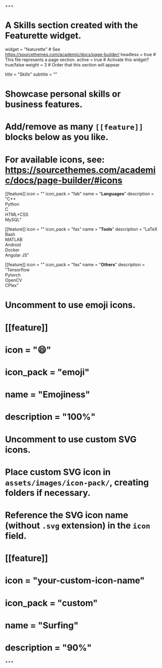 +++
# A Skills section created with the Featurette widget.
widget = "featurette"  # See https://sourcethemes.com/academic/docs/page-builder/
headless = true  # This file represents a page section.
active = true  # Activate this widget? true/false
weight = 3  # Order that this section will appear.

title = "Skills"
subtitle = ""

# Showcase personal skills or business features.
# 
# Add/remove as many `[[feature]]` blocks below as you like.
# 
# For available icons, see: https://sourcethemes.com/academic/docs/page-builder/#icons

[[feature]]
  icon = ""
  icon_pack = "fab"
  name = "**Languages**"
  description = "C++ <br/> Python <br/> C <br/> HTML+CSS <br/> MySQL"
  
[[feature]]
  icon = ""
  icon_pack = "fas"
  name = "**Tools**"
  description = "LaTeX <br/> Bash <br/> MATLAB <br/> Android<br/>Docker <br/> Angular JS"  
  
[[feature]]
  icon = ""
  icon_pack = "fas"
  name = "**Others**"
  description = "Tensorflow<br/>Pytorch<br/>OpenCV<br/>CPlex"

# Uncomment to use emoji icons.
# [[feature]]
#  icon = ":smile:"
#  icon_pack = "emoji"
#  name = "Emojiness"
#  description = "100%"  

# Uncomment to use custom SVG icons.
# Place custom SVG icon in `assets/images/icon-pack/`, creating folders if necessary.
# Reference the SVG icon name (without `.svg` extension) in the `icon` field.
# [[feature]]
#  icon = "your-custom-icon-name"
#  icon_pack = "custom"
#  name = "Surfing"
#  description = "90%"

+++
